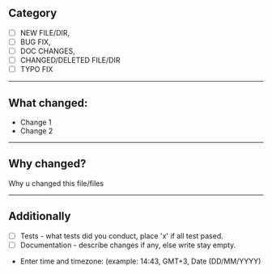 ## Category
- [ ] NEW FILE/DIR, 
- [ ] BUG FIX, 
- [ ] DOC CHANGES, 
- [ ] CHANGED/DELETED FILE/DIR
- [ ] TYPO FIX

---
## What changed:

- Change 1
- Change 2
---
## Why changed?

Why u changed this file/files

---
## Additionally
- [ ] Tests - what tests did you conduct, place 'x' if all test pased.
- [ ] Documentation - describe changes if any, else write stay empty.
- Enter time and timezone: (example: 14:43, GMT+3, Date (DD/MM/YYYY)
